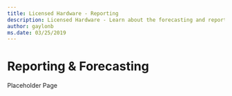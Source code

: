 ```yaml
---
title: Licensed Hardware - Reporting
description: Licensed Hardware - Learn about the forecasting and reporting process.
author: gaylonb
ms.date: 03/25/2019
---
```


# Reporting & Forecasting

Placeholder Page
